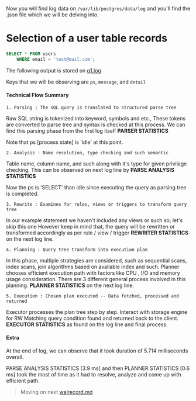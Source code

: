 Now you will find log data on `/var/lib/postgres/data/log` and you'll find the .json file which we will be delving into.

# Selection of a user table records

```sql
SELECT * FROM users 
    WHERE email = 'test@mail.com';
```

The following output is stored on [q1.log](./q1.log)

Keys that we will be observing are `ps`, `message`, and `detail`

#### Technical Flow Summary

    1. Parsing : The SQL query is translated to structured parse tree

Raw SQL string is tokenized into keyword, symbols and etc.,
These tokens are converted to parse tree and syntax is checked at this process.
We can find this parsing phase from the first log itself **PARSER STATISTICS**

Note that ps [process state] is 'idle' at this point.

    2. Analysis : Name resolution, type checking and such semantic

Table name, column name, and such along with it's type for given privilage checking.
This can be observed on next log line by **PARSE ANALYSIS STATISTICS** 

Now the ps is 'SELECT' than idle since executing the query as parsing tree is completed.

    3. Rewrite : Examines for rules, views or triggers to transform query tree

In our example statement we haven't included any views or such so; let's skip this one
However keep in mind that, the query will be rewritten or transformed accordingly as per rule / view / trigger 
**REWRITER STATISTICS** on the next log line.


    4. Planning : Query tree transform into execution plan 

In this phase, multiple strategies are considered, such as sequential scans, index scans, join algorithms based on 
available index and such.
Planner chooses efficient execution path with factors like CPU , I/O and memory usage consideration.
There are 3 different general process involved in this planning.
**PLANNER STATISTICS** on the next log line.

    5. Execution : Chosen plan executed -- Data fetched, processed and returned

Executor processes the plan tree step by step. Interact with storage engine for RW 
Matching query condition found and returned back to the client.
**EXECUTOR STATISTICS** as found on the log line and final process.

#### Extra 

At the end of log, we can observe that it took duration of 5.714 milliseconds overall.

PARSE ANALYSIS STATISTICS [3.9 ms] and then PLANNER STATISTICS [0.6 ms] took the most of time as it had to resolve, analyze and come up with efficient path.

> Moving on next [walrecord.md](./walrecord.md)
